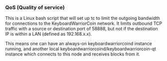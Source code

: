 ### QoS (Quality of service) ###

This is a Linux bash script that will set up tc to limit the outgoing bandwidth for connections to the KeyboardWarriorCoin network. It limits outbound TCP traffic with a source or destination port of 58888, but not if the destination IP is within a LAN (defined as 192.168.x.x).

This means one can have an always-on keyboardwarriorcoind instance running, and another local keyboardwarriorcoind/keyboardwarriorcoin-qt instance which connects to this node and receives blocks from it.
